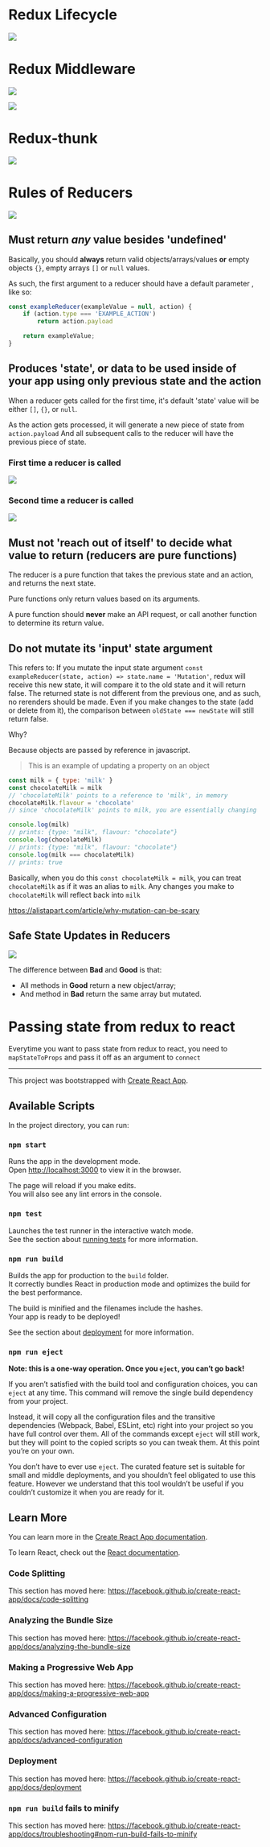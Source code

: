 # Redux Lifecycle

![](http://i66.tinypic.com/24gvpxz.png)

# Redux Middleware

![](http://i66.tinypic.com/hswf2u.png)

![](http://i67.tinypic.com/aln8k8.png)

# Redux-thunk

![](http://i68.tinypic.com/2lk8s47.png)

# Rules of Reducers

![](http://i65.tinypic.com/33xe8w7.png)

## Must return _any_ value besides 'undefined'

Basically, you should **always** return valid objects/arrays/values **or** empty objects `{}`, empty arrays `[]` or `null` values.

As such, the first argument to a reducer should have a default parameter , like so:

```javascript
const exampleReducer(exampleValue = null, action) {
    if (action.type === 'EXAMPLE_ACTION')
        return action.payload

    return exampleValue;
}
```

## Produces 'state', or data to be used inside of your app using only previous state and the action

When a reducer gets called for the first time, it's default 'state' value will be either `[]`, `{}`, or `null`.

As the action gets processed, it will generate a new piece of state from `action.payload`
And all subsequent calls to the reducer will have the previous piece of state. 

### First time a reducer is called

![](http://i64.tinypic.com/ab45f7.png)

### Second time a reducer is called

![](http://i65.tinypic.com/jux2ko.png)

## Must not 'reach out of itself' to decide what value to return (reducers are pure functions)

The reducer is a pure function that takes the previous state and an action, and returns the next state.

Pure functions only return values based on its arguments.

A pure function should **never** make an API request, or call another function to determine its return value.

## Do not mutate its 'input' state argument

This refers to: If you mutate the input state argument `const exampleReducer(state, action) => state.name = 'Mutation'`, redux will receive this new state, it will compare it to the old state and it will return false. The returned state is not different from the previous one, and as such, no rerenders should be made. Even if you make changes to the state (add or delete from it), the comparison between `oldState === newState` will still return false. 

Why?

Because objects are passed by reference in javascript.

> This is an example of updating a property on an object

```javascript
const milk = { type: 'milk' }
const chocolateMilk = milk
// 'chocolateMilk' points to a reference to 'milk', in memory
chocolateMilk.flavour = 'chocolate'
// since 'chocolateMilk' points to milk, you are essentially changing 'milk' here

console.log(milk)
// prints: {type: "milk", flavour: "chocolate"}
console.log(chocolateMilk)
// prints: {type: "milk", flavour: "chocolate"}
console.log(milk === chocolateMilk)
// prints: true
```

Basically, when you do this `const chocolateMilk = milk`, you can treat `chocolateMilk` as if it was an alias to `milk`. Any changes you make to `chocolateMilk` will reflect back into `milk`

https://alistapart.com/article/why-mutation-can-be-scary

## Safe State Updates in Reducers

![](http://i67.tinypic.com/28rh3yq.png)

The difference between **Bad** and **Good** is that:
- All methods in **Good** return a new object/array;
- And method in **Bad** return the same array but mutated.

# Passing state from redux to react

Everytime you want to pass state from redux to react, you need to `mapStateToProps` and pass it off as an argument to `connect`

---

This project was bootstrapped with [Create React App](https://github.com/facebook/create-react-app).

## Available Scripts

In the project directory, you can run:

### `npm start`

Runs the app in the development mode.<br>
Open [http://localhost:3000](http://localhost:3000) to view it in the browser.

The page will reload if you make edits.<br>
You will also see any lint errors in the console.

### `npm test`

Launches the test runner in the interactive watch mode.<br>
See the section about [running tests](https://facebook.github.io/create-react-app/docs/running-tests) for more information.

### `npm run build`

Builds the app for production to the `build` folder.<br>
It correctly bundles React in production mode and optimizes the build for the best performance.

The build is minified and the filenames include the hashes.<br>
Your app is ready to be deployed!

See the section about [deployment](https://facebook.github.io/create-react-app/docs/deployment) for more information.

### `npm run eject`

**Note: this is a one-way operation. Once you `eject`, you can’t go back!**

If you aren’t satisfied with the build tool and configuration choices, you can `eject` at any time. This command will remove the single build dependency from your project.

Instead, it will copy all the configuration files and the transitive dependencies (Webpack, Babel, ESLint, etc) right into your project so you have full control over them. All of the commands except `eject` will still work, but they will point to the copied scripts so you can tweak them. At this point you’re on your own.

You don’t have to ever use `eject`. The curated feature set is suitable for small and middle deployments, and you shouldn’t feel obligated to use this feature. However we understand that this tool wouldn’t be useful if you couldn’t customize it when you are ready for it.

## Learn More

You can learn more in the [Create React App documentation](https://facebook.github.io/create-react-app/docs/getting-started).

To learn React, check out the [React documentation](https://reactjs.org/).

### Code Splitting

This section has moved here: https://facebook.github.io/create-react-app/docs/code-splitting

### Analyzing the Bundle Size

This section has moved here: https://facebook.github.io/create-react-app/docs/analyzing-the-bundle-size

### Making a Progressive Web App

This section has moved here: https://facebook.github.io/create-react-app/docs/making-a-progressive-web-app

### Advanced Configuration

This section has moved here: https://facebook.github.io/create-react-app/docs/advanced-configuration

### Deployment

This section has moved here: https://facebook.github.io/create-react-app/docs/deployment

### `npm run build` fails to minify

This section has moved here: https://facebook.github.io/create-react-app/docs/troubleshooting#npm-run-build-fails-to-minify
